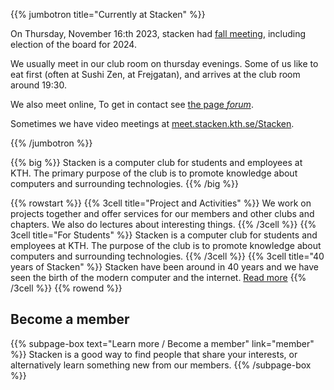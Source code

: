 <!-- 
.. title: The computer club Stacken
.. slug: index
.. description:
-->

{{% jumbotron title="Currently at Stacken" %}}

On Thursday, November 16:th 2023, stacken had
<a href="/news/2023/hostmote/">fall meeting</a>, including election of
the board for 2024.</p>

<p>We usually meet in our club room on thursday evenings.
Some of us like to eat first (often at Sushi Zen, at Frejgatan), and
arrives at the club room around 19:30.

We also meet online, To get in contact see
<a href="/en/forum/">the page <em>forum</em></a>.

Sometimes we have video meetings at
<a href="https://meet.stacken.kth.se/Stacken">meet.stacken.kth.se/Stacken</a>.
</p>

{{% /jumbotron %}}

{{% big %}}
    Stacken is a computer club for students and employees at KTH.
    The primary purpose of the club is to promote knowledge about
    computers and surrounding technologies.
{{% /big %}}

{{% rowstart %}}
    {{% 3cell title="Project and Activities" %}}
        We work on projects together and offer services for our
        members and other clubs and chapters. We also do lectures
        about interesting things.
    {{% /3cell %}}
    {{% 3cell title="For Students" %}}
        Stacken is a computer club for students and employees at
        KTH. The purpose of the club is to promote knowledge
        about computers and surrounding technologies.
    {{% /3cell %}}
    {{% 3cell title="40 years of Stacken" %}}
        Stacken have been around in 40 years and we have seen the
        birth of the modern computer and the internet.
        <a href="/club/history/">Read more</a>
    {{% /3cell %}}
{{% rowend %}}

## Become a member

{{% subpage-box text="Learn more / Become a member" link="member" %}}
Stacken is a good way to find people that share your interests,
or alternatively learn something new from our members.
{{% /subpage-box %}}
